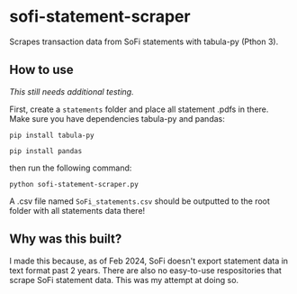 # sofi-statement-scraper
Scrapes transaction data from SoFi statements with tabula-py (Pthon 3).

## How to use
*This still needs additional testing.*

First, create a `statements` folder and place all statement .pdfs in there.  
Make sure you have dependencies tabula-py and pandas:

`pip install tabula-py` 

`pip install pandas`

then run the following command:

`python sofi-statement-scraper.py`

A .csv file named `SoFi_statements.csv` should be outputted to the root folder 
with all statements data there! 

## Why was this built?
I made this because, as of Feb 2024, SoFi doesn't export statement data in text format past 2 years.  There are also no easy-to-use respositories that scrape SoFi 
statement data.  This was my attempt at doing so.

